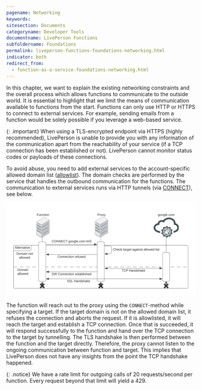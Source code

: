 ```yaml
---
pagename: Networking
keywords:
sitesection: Documents
categoryname: Developer Tools
documentname: LivePerson Functions
subfoldername: Foundations
permalink: liveperson-functions-foundations-networking.html
indicator: both
redirect_from:
  - function-as-a-service-foundations-networking.html
---
```


In this chapter, we want to explain the existing networking constraints and the overall process which allows functions to communicate to the outside world. It is essential to highlight that we limit the means of communication available to functions from the start. Functions can only use HTTP or HTTPS to connect to external services. For example, sending emails from a function would be solely possible if you leverage a web-based service.

{: .important}
When using a TLS-encrypted endpoint via HTTPS (highly recommended), LivePerson is unable to provide you with any information of the communication apart from the reachability of your service (if a TCP connection has been established or not). LivePerson cannot monitor status codes or payloads of these connections.

To avoid abuse, you need to add external services to the account-specific allowed domain list ([allowlist](liveperson-functions-foundations-features.html#domain-allowlisting)). The domain checks are performed by the service that handles the outbound communication for the functions. The communication to external services runs via HTTP tunnels (via [CONNECT](https://developer.mozilla.org/en-US/docs/Web/HTTP/Methods/CONNECT)), see below.

<img class="fancyimage" alt="Functions: Tunneling" src="img/functions/functions_network_tunneling.png">

The function will reach out to the proxy using the `CONNECT`-method while specifying a target. If the target domain is not on the allowed domain list, it refuses the connection and aborts the request. If it is allowlisted, it will reach the target and establish a TCP connection. Once that is succeeded, it will respond successfully to the function and hand over the TCP connection to the target by tunnelling. The TLS handshake is then performed between the function and the target directly. Therefore, the proxy cannot listen to the ongoing communication between function and target. This implies that LivePerson does not have any insights from the point the TCP handshake happened.

{: .notice}
We have a rate limit for outgoing calls of 20 requests/second per function. Every request beyond that limit will yield a 429.